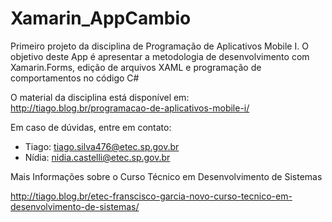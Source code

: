 # Xamarin_AppCambio
Primeiro projeto da disciplina de Programação de Aplicativos Mobile I. O objetivo deste App é apresentar a metodologia de desenvolvimento com Xamarin.Forms, edição de arquivos XAML e programação de comportamentos no código C#

O material da disciplina está disponível em: http://tiago.blog.br/programacao-de-aplicativos-mobile-i/

Em caso de dúvidas, entre em contato:
- Tiago: tiago.silva476@etec.sp.gov.br
- Nídia: nidia.castelli@etec.sp.gov.br

Mais Informações sobre o Curso Técnico em Desenvolvimento de Sistemas

http://tiago.blog.br/etec-franscisco-garcia-novo-curso-tecnico-em-desenvolvimento-de-sistemas/

